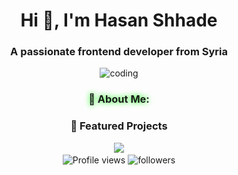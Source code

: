 <h1 align="center">Hi <span class="wave">👋</span>, I'm Hasan Shhade</h1>
<style>
.wave {
    animation: wave-animation 2.5s infinite;
    display: inline-block;
    transform-origin: 70% 70%;
}

@keyframes wave-animation {
    0% { transform: rotate( 0.0deg) }
    10% { transform: rotate(14.0deg) }
    20% { transform: rotate(-8.0deg) }
    30% { transform: rotate(14.0deg) }
    40% { transform: rotate(-4.0deg) }
    50% { transform: rotate(10.0deg) }
    60% { transform: rotate( 0.0deg) }
    100% { transform: rotate( 0.0deg) }
}
</style>
<h3 align="center">A passionate frontend developer from Syria</h3>
<div align="center">
    <img src="https://media.giphy.com/media/qgQUggAC3Pfv687qPC/giphy.gif" alt="coding" width="400"/>
</div>

<div align="center">
    <h3 class="about-title">💫 About Me:</h3>
    <style>
        .about-title {
            animation: glow 2s ease-in-out infinite;
            text-shadow: 0 0 10px #00ff00;
        }
        
        @keyframes glow {
            0% { text-shadow: 0 0 10px #00ff00; }
            50% { text-shadow: 0 0 20px #00ff00, 0 0 30px #00ff00; }
            100% { text-shadow: 0 0 10px #00ff00; }
        }
    </style>
    <p>🔭 Currently working on creating responsive websites and exploring backend development with PHP.</p>
    <p>🌱 I’m currently learning about Laravel, creating web games, and improving my skills in front-end development with HTML, CSS, and JavaScript.</p>
    <p>👯 Looking for collaboration opportunities on open-source projects and web development.</p>
    <p>💬 Ask me about my projects, web development tips, or anything related to programming and technology!</p>
</div>

<div class="social-links" align="center">
    <h3 class="connect-title">Connect with me:</h3>
    <style>
        .connect-title {
            animation: glow 2s ease-in-out infinite;
            text-shadow: 0 0 10px #00ff00;
        }
        
        @keyframes glow {
            0% { text-shadow: 0 0 10px #00ff00; }
            50% { text-shadow: 0 0 20px #00ff00, 0 0 30px #00ff00; }
            100% { text-shadow: 0 0 10px #00ff00; }
        }
    </style>
    <a href="mailto:your.email@example.com" target="_blank">
        <img src="https://img.shields.io/badge/Email-D14836?style=for-the-badge&logo=gmail&logoColor=white" alt="Email" height="30"/>
    </a>
    <a href="https://wa.me/yournumber" target="_blank">
        <img src="https://img.shields.io/badge/WhatsApp-25D366?style=for-the-badge&logo=whatsapp&logoColor=white" alt="WhatsApp" height="30"/>
    </a>
    <a href="https://www.linkedin.com/in/yourprofile" target="_blank">
        <img src="https://img.shields.io/badge/LinkedIn-0077B5?style=for-the-badge&logo=linkedin&logoColor=white" alt="LinkedIn" height="30"/>
    </a>
    <a href="https://www.facebook.com/yourprofile" target="_blank">
        <img src="https://img.shields.io/badge/Facebook-1877F2?style=for-the-badge&logo=facebook&logoColor=white" alt="Facebook" height="30"/>
    </a>
</div>



<!-- Programming Languages -->
<div align="center">
    <h4>Programming Languages</h4>
    <a href="https://www.w3schools.com/cpp/" target="_blank" rel="noreferrer">
        <img src="https://raw.githubusercontent.com/devicons/devicon/master/icons/cplusplus/cplusplus-original.svg" alt="cplusplus" width="40" height="40"/>
    </a>
    <a href="https://www.w3schools.com/cs/" target="_blank" rel="noreferrer">
        <img src="https://raw.githubusercontent.com/devicons/devicon/master/icons/csharp/csharp-original.svg" alt="csharp" width="40" height="40"/>
    </a>
    <a href="https://www.java.com" target="_blank" rel="noreferrer">
        <img src="https://raw.githubusercontent.com/devicons/devicon/master/icons/java/java-original.svg" alt="java" width="40" height="40"/>
    </a>
    <a href="https://developer.mozilla.org/en-US/docs/Web/JavaScript" target="_blank" rel="noreferrer">
        <img src="https://raw.githubusercontent.com/devicons/devicon/master/icons/javascript/javascript-original.svg" alt="javascript" width="40" height="40"/>
    </a>
    <a href="https://www.php.net" target="_blank" rel="noreferrer">
        <img src="https://raw.githubusercontent.com/devicons/devicon/master/icons/php/php-original.svg" alt="php" width="40" height="40"/>
    </a>
    <a href="https://www.python.org" target="_blank" rel="noreferrer">
        <img src="https://raw.githubusercontent.com/devicons/devicon/master/icons/python/python-original.svg" alt="python" width="40" height="40"/>
    </a>
</div>

<!-- Web Technologies -->
<div align="center">
    <h4>Web Technologies</h4>
    <a href="https://www.w3.org/html/" target="_blank" rel="noreferrer">
        <img src="https://raw.githubusercontent.com/devicons/devicon/master/icons/html5/html5-original-wordmark.svg" alt="html5" width="40" height="40"/>
    </a>
    <a href="https://www.w3schools.com/css/" target="_blank" rel="noreferrer">
        <img src="https://raw.githubusercontent.com/devicons/devicon/master/icons/css3/css3-original-wordmark.svg" alt="css3" width="40" height="40"/>
    </a>
</div>

<!-- Frameworks -->
<div align="center">
    <h4>Frameworks</h4>
    <a href="https://getbootstrap.com" target="_blank" rel="noreferrer">
        <img src="https://raw.githubusercontent.com/devicons/devicon/master/icons/bootstrap/bootstrap-plain-wordmark.svg" alt="bootstrap" width="40" height="40"/>
    </a>
    <a href="https://laravel.com/" target="_blank" rel="noreferrer">
        <img src="https://raw.githubusercontent.com/laravel/art/master/logo-lockup/5%20SVG/2%20CMYK/1%20Full%20Color/laravel-logolockup-cmyk-red.svg" alt="laravel" width="40" height="40"/>
    </a>
    <a href="https://reactjs.org/" target="_blank" rel="noreferrer">
        <img src="https://raw.githubusercontent.com/devicons/devicon/master/icons/react/react-original-wordmark.svg" alt="react" width="40" height="40"/>
    </a>
</div>

<!-- Databases -->
<div align="center">
    <h4>Databases</h4>
    <a href="https://www.microsoft.com/en-us/sql-server" target="_blank" rel="noreferrer">
        <img src="https://www.svgrepo.com/show/303229/microsoft-sql-server-logo.svg" alt="mssql" width="40" height="40"/>
    </a>
    <a href="https://www.mysql.com/" target="_blank" rel="noreferrer">
        <img src="https://raw.githubusercontent.com/devicons/devicon/master/icons/mysql/mysql-original-wordmark.svg" alt="mysql" width="40" height="40"/>
    </a>
    <a href="https://www.oracle.com/" target="_blank" rel="noreferrer">
        <img src="https://raw.githubusercontent.com/devicons/devicon/master/icons/oracle/oracle-original.svg" alt="oracle" width="40" height="40"/>
    </a>
    <a href="https://www.sqlite.org/" target="_blank" rel="noreferrer">
        <img src="https://www.vectorlogo.zone/logos/sqlite/sqlite-icon.svg" alt="sqlite" width="40" height="40"/>
    </a>
</div>

<!-- Tools & Others -->
<div align="center">
    <h4>Tools & Others</h4>
    <a href="https://git-scm.com/" target="_blank" rel="noreferrer">
        <img src="https://www.vectorlogo.zone/logos/git-scm/git-scm-icon.svg" alt="git" width="40" height="40"/>
    </a>
    <a href="https://www.linux.org/" target="_blank" rel="noreferrer">
        <img src="https://raw.githubusercontent.com/devicons/devicon/master/icons/linux/linux-original.svg" alt="linux" width="40" height="40"/>
    </a>
    <a href="https://www.mathworks.com/" target="_blank" rel="noreferrer">
        <img src="https://upload.wikimedia.org/wikipedia/commons/2/21/Matlab_Logo.png" alt="matlab" width="40" height="40"/>
    </a>
    <a href="https://postman.com" target="_blank" rel="noreferrer">
        <img src="https://www.vectorlogo.zone/logos/getpostman/getpostman-icon.svg" alt="postman" width="40" height="40"/>
    </a>
    <a href="https://unity.com/" target="_blank" rel="noreferrer">
        <img src="https://www.vectorlogo.zone/logos/unity3d/unity3d-icon.svg" alt="unity" width="40" height="40"/>
    </a>
</div>
<div class="typing-text" style="text-align: center; margin: 20px 0;">
    <span id="dynamic-text"></span>
</div>

<style>
    .typing-text {
        font-size: 28px;
        color: #2c3e50;
        font-family: 'Segoe UI', Tahoma, Geneva, Verdana, sans-serif;
    }
    #dynamic-text {
        border-right: 2px solid #2c3e50;
        padding-right: 5px;
        animation: blink 0.75s infinite;
    }
    @keyframes blink {
        0%, 100% { border-color: transparent }
        50% { border-color: #2c3e50 }
    }
    .typing-text span {
        background: linear-gradient(120deg, #1abc9c, #3498db);
        -webkit-background-clip: text;
        -webkit-text-fill-color: transparent;
        font-weight: bold;
    }
</style>

<script>
    const texts = [
        "Hello, I'm Hasan Shhade👋",
        "I'm a Computer Engineer 💻", 
        "Welcome to my Profile ✨",
        "Let's Build Something Amazing! 🚀"
    ];
    
    class TypeWriter {
        constructor(element, texts) {
            this.element = element;
            this.texts = texts;
            this.textIndex = 0;
            this.charIndex = 0;
            this.isDeleting = false;
            this.typingDelay = 150;
            this.erasingDelay = 75;
            this.newTextDelay = 2000;
        }

        type() {
            const currentText = this.texts[this.textIndex];
            
            if (this.isDeleting) {
                this.charIndex--;
                this.element.innerHTML = `<span>${currentText.substring(0, this.charIndex)}</span>`;
            } else {
                this.charIndex++;
                this.element.innerHTML = `<span>${currentText.substring(0, this.charIndex)}</span>`;
            }
            
            let typeSpeed = this.isDeleting ? this.erasingDelay : this.typingDelay;
            
            if (!this.isDeleting && this.charIndex === currentText.length) {
                typeSpeed = this.newTextDelay;
                this.isDeleting = true;
            } else if (this.isDeleting && this.charIndex === 0) {
                this.isDeleting = false;
                this.textIndex = (this.textIndex + 1) % this.texts.length;
            }
            
            setTimeout(() => this.type(), typeSpeed);
        }
    }
    
    window.onload = function() {
        const element = document.getElementById('dynamic-text');
        const typeWriter = new TypeWriter(element, texts);
        typeWriter.type();
    }
</script>

<div align="center">
    <h3>🚀 Featured Projects</h3>
    <a href="https://github.com/YOUR_USERNAME/PROJECT_NAME">
        <img src="https://github-readme-stats.vercel.app/api/pin/?username=YOUR_USERNAME&repo=PROJECT_NAME&theme=radical" />
    </a>
    <!-- يمكنك إضافة المزيد من المشاريع بنفس الطريقة -->
</div>

<div align="center">
    <img src="https://komarev.com/ghpvc/?username=YOUR_USERNAME&label=Profile%20views&color=0e75b6&style=flat" alt="Profile views"/>
    <img src="https://img.shields.io/github/followers/YOUR_USERNAME?label=Followers&style=social" alt="followers"/>
</div>

